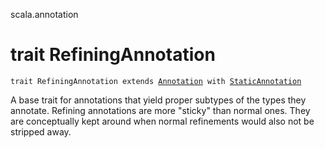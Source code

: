 scala.annotation
# trait RefiningAnnotation

<pre><code class="language-scala" >trait RefiningAnnotation extends <a href="./Annotation.md">Annotation</a> with <a href="./StaticAnnotation.md">StaticAnnotation</a></pre></code>
A base trait for annotations that yield proper subtypes of the types they annotate.
Refining annotations are more "sticky" than normal ones. They are conceptually kept
around when normal refinements would also not be stripped away.

